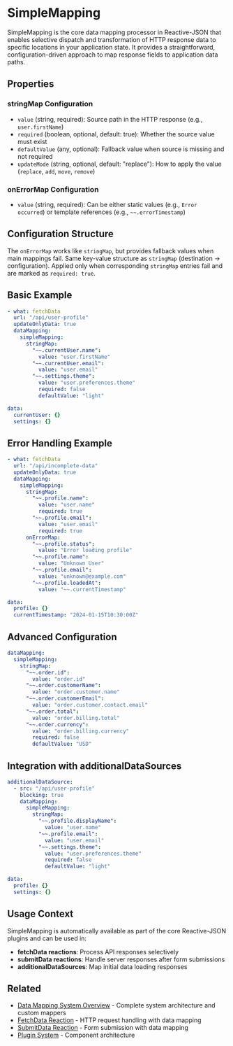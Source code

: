 # SimpleMapping

SimpleMapping is the core data mapping processor in Reactive-JSON that enables selective dispatch and transformation of HTTP response data to specific locations in your application state. It provides a straightforward, configuration-driven approach to map response fields to application data paths.

## Properties

### stringMap Configuration

- `value` (string, required): Source path in the HTTP response (e.g., `user.firstName`)
- `required` (boolean, optional, default: true): Whether the source value must exist
- `defaultValue` (any, optional): Fallback value when source is missing and not required
- `updateMode` (string, optional, default: "replace"): How to apply the value (`replace`, `add`, `move`, `remove`)

### onErrorMap Configuration

- `value` (string, required): Can be either static values (e.g., `Error occurred`) or template references (e.g., `~~.errorTimestamp`)

## Configuration Structure

The `onErrorMap` works like `stringMap`, but provides fallback values when main mappings fail. Same key-value structure as `stringMap` (destination → configuration). Applied only when corresponding `stringMap` entries fail and are marked as `required: true`.

## Basic Example

```yaml
- what: fetchData
  url: "/api/user-profile"
  updateOnlyData: true
  dataMapping:
    simpleMapping:
      stringMap:
        "~~.currentUser.name":
          value: "user.firstName"
        "~~.currentUser.email":
          value: "user.email"
        "~~.settings.theme":
          value: "user.preferences.theme"
          required: false
          defaultValue: "light"

data:
  currentUser: {}
  settings: {}
```

## Error Handling Example

```yaml
- what: fetchData
  url: "/api/incomplete-data"
  updateOnlyData: true
  dataMapping:
    simpleMapping:
      stringMap:
        "~~.profile.name":
          value: "user.name"
          required: true
        "~~.profile.email":
          value: "user.email"
          required: true
      onErrorMap:
        "~~.profile.status":
          value: "Error loading profile"
        "~~.profile.name":
          value: "Unknown User"
        "~~.profile.email":
          value: "unknown@example.com"
        "~~.profile.loadedAt":
          value: "~~.currentTimestamp"

data:
  profile: {}
  currentTimestamp: "2024-01-15T10:30:00Z"
```

## Advanced Configuration

```yaml
dataMapping:
  simpleMapping:
    stringMap:
      "~~.order.id":
        value: "order.id"
      "~~.order.customerName":
        value: "order.customer.name"
      "~~.order.customerEmail":
        value: "order.customer.contact.email"
      "~~.order.total":
        value: "order.billing.total"
      "~~.order.currency":
        value: "order.billing.currency"
        required: false
        defaultValue: "USD"
```

## Integration with additionalDataSources

```yaml
additionalDataSource:
  - src: "/api/user-profile"
    blocking: true
    dataMapping:
      simpleMapping:
        stringMap:
          "~~.profile.displayName":
            value: "user.name"
          "~~.profile.email":
            value: "user.email"
          "~~.settings.theme":
            value: "user.preferences.theme"
            required: false
            defaultValue: "light"

data:
  profile: {}
  settings: {}
```

## Usage Context

SimpleMapping is automatically available as part of the core Reactive-JSON plugins and can be used in:

- **fetchData reactions**: Process API responses selectively
- **submitData reactions**: Handle server responses after form submissions
- **additionalDataSources**: Map initial data loading responses

## Related

- [Data Mapping System Overview](../../advanced-concepts/data-mapping) - Complete system architecture and custom mappers
- [FetchData Reaction](../reaction/fetchData) - HTTP request handling with data mapping
- [SubmitData Reaction](../reaction/submitData) - Form submission with data mapping
- [Plugin System](../../advanced-concepts/plugins/plugin-system) - Component architecture 